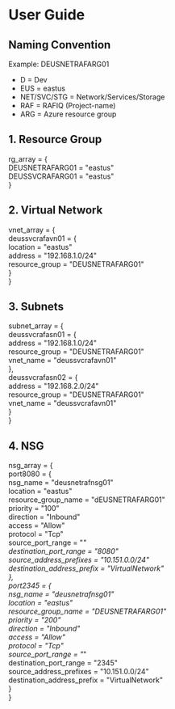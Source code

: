 
# User Guide
###
## Naming Convention

Example: DEUSNETRAFARG01
- D = Dev
- EUS = eastus
- NET/SVC/STG = Network/Services/Storage
- RAF = RAFIQ (Project-name)
- ARG = Azure resource group

## 1. Resource Group

rg_array = {  
  DEUSNETRAFARG01 = "eastus"  
  DEUSSVCRAFARG01 = "eastus"   
  }

## 2. Virtual Network

vnet_array = {  
  deussvcrafavn01 = {  
    location       = "eastus"   
    address        = "192.168.1.0/24"  
    resource_group = "DEUSNETRAFARG01"  
  }  
}  

## 3. Subnets

subnet_array = {  
  deussvcrafasn01 = {  
    address        = "192.168.1.0/24"  
    resource_group = "DEUSNETRAFARG01"  
    vnet_name      = "deussvcrafavn01"  
  },  
  deussvcrafasn02 = {  
    address        = "192.168.2.0/24"  
    resource_group = "DEUSNETRAFARG01"  
    vnet_name      = "deussvcrafavn01"  
  }  
}  

## 4. NSG

nsg_array = {  
  port8080 = {  
    nsg_name                   = "deusnetrafnsg01"  
    location                   = "eastus"  
    resource_group_name        = "dEUSNETRAFARG01"  
    priority                   = "100"  
    direction                  = "Inbound"  
    access                     = "Allow"  
    protocol                   = "Tcp"  
    source_port_range          = "*"  
    destination_port_range     = "8080"  
    source_address_prefixes    = "10.151.0.0/24"  
    destination_address_prefix = "VirtualNetwork"  
  },  
  port2345 = {  
    nsg_name                   = "deusnetrafnsg01"  
    location                   = "eastus"  
    resource_group_name        = "DEUSNETRAFARG01"  
    priority                   = "200"  
    direction                  = "Inbound"  
    access                     = "Allow"  
    protocol                   = "Tcp"  
    source_port_range          = "*"  
    destination_port_range     = "2345"  
    source_address_prefixes    = "10.151.0.0/24"  
    destination_address_prefix = "VirtualNetwork"  
  }  
}  